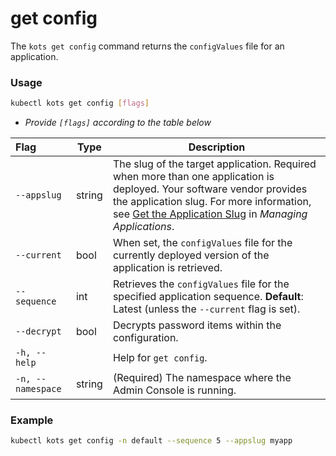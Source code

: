 # get config

The `kots get config` command returns the `configValues` file for an application.

### Usage

```bash
kubectl kots get config [flags]
```

- _Provide `[flags]` according to the table below_

| Flag              | Type   | Description                                                         |
| :---------------- | ------ | ------------------------------------------------------------------- |
| `--appslug`       | string | The slug of the target application. Required when more than one application is deployed. Your software vendor provides the application slug. For more information, see <a href="/vendor/vendor-portal-manage-app#slug">Get the Application Slug</a> in <em>Managing Applications</em>.|
| `--current`       | bool   | When set, the `configValues` file for the currently deployed version of the application is retrieved.|
| `--sequence`      | int    | Retrieves the `configValues` file for the specified application sequence. **Default**: Latest (unless the `--current` flag is set).|
| `--decrypt`       | bool   | Decrypts password items within the configuration.|
| `-h, --help`      |        | Help for `get config`.|
| `-n, --namespace` | string | (Required) The namespace where the Admin Console is running.|

### Example

```bash
kubectl kots get config -n default --sequence 5 --appslug myapp
```
